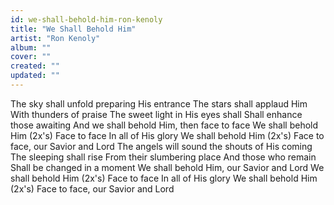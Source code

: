 ```yaml
---
id: we-shall-behold-him-ron-kenoly
title: "We Shall Behold Him"
artist: "Ron Kenoly"
album: ""
cover: ""
created: ""
updated: ""
---
```


The sky shall unfold preparing His entrance
The stars shall applaud Him
With thunders of praise
The sweet light in His eyes shall
Shall enhance those awaiting
And we shall behold Him, then face to face
We shall behold Him (2x's)
Face to face
In all of His glory
We shall behold Him (2x's)
Face to face, our Savior and Lord
The angels will sound the shouts of His coming
The sleeping shall rise
From their slumbering place
And those who remain
Shall be changed in a moment
We shall behold Him, our Savior and Lord
We shall behold Him (2x's)
Face to face
In all of His glory
We shall behold Him (2x's)
Face to face, our Savior and Lord